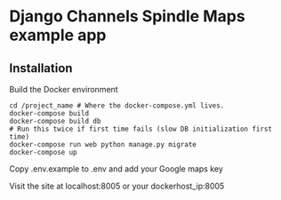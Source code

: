# Django Channels Spindle Maps example app

## Installation

Build the Docker environment
```
cd /project_name # Where the docker-compose.yml lives.
docker-compose build
docker-compose build db
# Run this twice if first time fails (slow DB initialization first time)
docker-compose run web python manage.py migrate
docker-compose up
```

Copy .env.example to .env and add your Google maps key

Visit the site at localhost:8005 or your dockerhost_ip:8005
